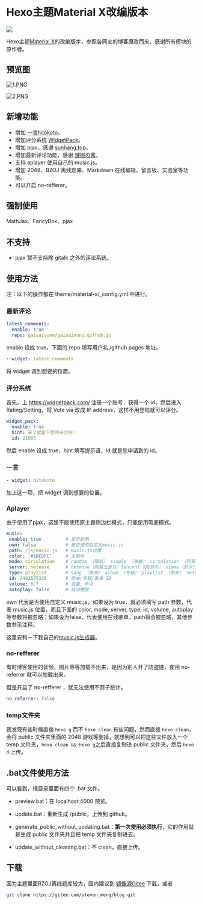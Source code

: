 # Hexo主题Material X改编版本

![](https://api.travis-ci.com/GaisaiYuno/blog.svg?branch=master&status=created)

Hexo主题[Material X](https://github.com/xaoxuu/hexo-theme-material-x)的改编版本，参照各网友的博客魔改而来，感谢所有模块的原作者。

## 预览图

![1.PNG](https://i.loli.net/2020/02/08/pRWzTi9ZlUX6ohF.png)

![2.PNG](https://i.loli.net/2020/02/08/i6LaPtVCx58MyFd.png)

## 新增功能

- 增加 [一言hitokoto](https://hitokoto.cn/)。
- 增加评分系统 [WidgetPack](https://widgetpack.com/)。
- 增加 pjax，感谢 [sunhang.top](https://sunhang.top/2019/12/20/pjax/)。
- 增加最新评论功能，感谢 [辣椒の酱](https://removeif.github.io/theme/博客中gitalk最新评论的获取.html)。
- 支持 aplayer 使用自己的 music.js。
- 增加 2048、BZOJ 离线题库、Markdown 在线编辑、留言板、实验室等功能。
- 可以开启 no-refferer。

## 强制使用

MathJax、FancyBox、pjax

## 不支持

- pjax 暂不支持除 gitalk 之外的评论系统。

## 使用方法

注：以下的操作都在 theme/material-x/_config.yml 中进行。

### 最新评论

```yaml
latest_comments:
  enable: true
  repo: gaisaiyuno/gaisaiyuno.github.io
```

enable 设成 true，下面的 repo 填写用户名 /github pages 地址。

```yaml
- widget: latest_comments
```

将 widget 调到想要的位置。

### 评分系统

首先，上 https://widgetpack.com/ 注册一个账号，获得一个 id，然后进入Rating/Setting，将 Vote via 改成 IP address，这样不用登陆就可以评分。

```yaml
widget_pack:
  enable: true
  hint: 来了就留下您的评分吧！
  id: 21085
```

然后 enable 设成 true，hint 填写提示语，id 就是您申请到的 id。

### 一言

```yaml
- widget: hitokoto
```

加上这一项，把 widget 调到想要的位置。

### Aplayer

由于使用了pjax，这里不能使用原主题侧边栏模式，只能使用吸底模式。

 ```yaml
music:
  enable: true         # 是否启用
  own: false           # 是否使用自定义music.js
  path: /js/music.js   # music.js位置
  color: '#1BCDFC'     # 主题色
  mode: circulation    # random （随机） single （单曲） circulation （列表循环） order （列表）
  server: netease      # netease（网易云音乐）tencent（QQ音乐） xiami（虾米） kugou（酷狗）
  type: playlist       # song （单曲） album （专辑） playlist （歌单） search （搜索）
  id: 2482575335       # 歌曲/专辑/歌单 ID
  volume: 0.7          # 音量, 0~1
  autoplay: false      # 自动播放
 ```

own 代表是否使用自定义 music.js，如果设为 true，就必须填写 path 参数，代表 music.js 位置，而且下面的 color, mode, server, type, id, volume, autoplay 等参数将被忽略；如果设为false，代表使用在线歌单，path将会被忽略，其他参数参见注释。

这里安利一下我自己的[music.js生成器](https://github.com/GaisaiYuno/missevan-spider)。

### no-refferer

有时博客使用的音频，图片等等加载不出来，是因为别人开了防盗链，使用 no-referrer 就可以加载出来。

但是开启了 no-refferer ，就无法使用不蒜子统计。

```yaml
no_referrer: false
```

### temp文件夹

我发现有些时候直接 `hexo g` 而不 `hexo clean` 有些问题，然而直接 `hexo clean`，会将 public 文件夹里面的 2048 游戏等删掉，就想到可以把这些文件放入一个 temp 文件夹，`hexo clean && hexo g`之后直接复制进 public 文件夹，然后 `hexo d` 上传。

## .bat文件使用方法

可以看到，根目录里面有四个 .bat 文件。

- preview.bat：在 localhost:4000 预览。

- update.bat：重新生成 /public，上传到 github。
- generate_public_without_updating.bat：**第一次使用必须执行**，它的作用就是生成 public 文件夹并且把 temp 文件夹复制进去。

- update_without_cleaning.bat：不 clean，直接上传。

## 下载

因为主题里面BZOJ离线题库较大，国内建议到 [镜像源Gitee](https://gitee.com/steven_meng/blog) 下载，或者

```bash
git clone https://gitee.com/steven_meng/blog.git
```

